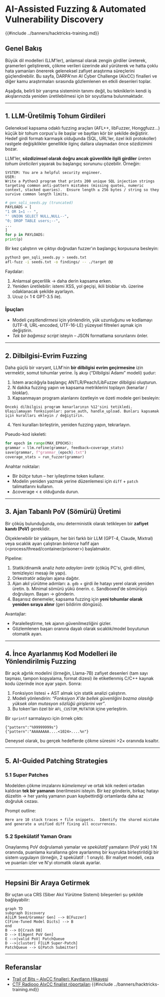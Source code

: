 # AI-Assisted Fuzzing & Automated Vulnerability Discovery

{{#include ../banners/hacktricks-training.md}}

## Genel Bakış
Büyük dil modelleri (LLM'ler), anlamsal olarak zengin girdiler üreterek, gramerleri geliştirerek, çökme verileri üzerinde akıl yürüterek ve hatta çoklu hata yamanları önererek geleneksel zafiyet araştırma süreçlerini güçlendirebilir. Bu sayfa, DARPA'nın AI Cyber Challenge (AIxCC) finalleri ve diğer kamu araştırmaları sırasında gözlemlenen en etkili desenleri toplar.

Aşağıda, belirli bir yarışma sisteminin tanımı değil, bu tekniklerin kendi iş akışlarınızda yeniden üretilebilmesi için bir soyutlama bulunmaktadır.

---

## 1. LLM-Üretilmiş Tohum Girdileri

Geleneksel kapsama odaklı fuzzing araçları (AFL++, libFuzzer, Honggfuzz…) küçük bir tohum corpus'u ile başlar ve baytları kör bir şekilde değiştirir. Hedef girdi formatı karmaşık olduğunda (SQL, URL'ler, özel ikili protokoller) rastgele değişiklikler genellikle ilginç dallara ulaşmadan önce sözdizimini bozar.

LLM'ler, **sözdizimsel olarak doğru ancak güvenlikle ilgili girdiler** üreten *tohum üreticileri* yayarak bu başlangıç sorununu çözebilir. Örneğin:
```prompt
SYSTEM: You are a helpful security engineer.
USER:
Write a Python3 program that prints 200 unique SQL injection strings targeting common anti-pattern mistakes (missing quotes, numeric context, stacked queries).  Ensure length ≤ 256 bytes / string so they survive common length limits.
```

```python
# gen_sqli_seeds.py (truncated)
PAYLOADS = [
"1 OR 1=1 -- ",
"' UNION SELECT NULL,NULL--",
"0; DROP TABLE users;--",
...
]
for p in PAYLOADS:
print(p)
```
Bir kez çalıştırın ve çıktıyı doğrudan fuzzer'ın başlangıç korpusuna besleyin:
```bash
python3 gen_sqli_seeds.py > seeds.txt
afl-fuzz -i seeds.txt -o findings/ -- ./target @@
```
Faydalar:
1. Anlamsal geçerlilik → daha derin kapsama erken.
2. Yeniden üretilebilir: istemi XSS, yol geçişi, ikili bloblar vb. üzerine odaklanacak şekilde ayarlayın.
3. Ucuz (< 1 ¢ GPT-3.5 ile).

### İpuçları
* Modeli *çeşitlendirmesi* için yönlendirin, yük uzunluğunu ve kodlamayı (UTF-8, URL-encoded, UTF-16-LE) yüzeysel filtreleri aşmak için değiştirin.
* *Tek bir bağımsız script* isteyin – JSON formatlama sorunlarını önler.

---

## 2. Dilbilgisi-Evrim Fuzzing

Daha güçlü bir varyant, LLM'nin **bir dilbilgisi evrim geçirmesine** izin vermektir, somut tohumlar yerine. İş akışı (“Dilbilgisi Adamı” modeli) şudur:

1. İstem aracılığıyla başlangıç ANTLR/Peach/LibFuzzer dilbilgisi oluşturun.
2. N dakika fuzzing yapın ve kapsama metriklerini toplayın (kenarlar / bloklar).
3. Kapsanmayan program alanlarını özetleyin ve özeti modele geri besleyin:
```prompt
Önceki dilbilgisi program kenarlarının %12'sini tetikledi. Ulaşılamayan fonksiyonlar: parse_auth, handle_upload. Bunları kapsamak için kuralları ekleyin / değiştirin.
```
4. Yeni kuralları birleştirin, yeniden fuzzing yapın, tekrarlayın.

Pseudo-kod iskeleti:
```python
for epoch in range(MAX_EPOCHS):
grammar = llm.refine(grammar, feedback=coverage_stats)
save(grammar, f"grammar_{epoch}.txt")
coverage_stats = run_fuzzer(grammar)
```
Anahtar noktalar:
* Bir *bütçe* tutun – her iyileştirme token kullanır.
* Modelin yeniden yazmak yerine düzenlemesi için `diff` + `patch` talimatlarını kullanın.
* Δcoverage < ε olduğunda durun.

---

## 3. Ajan Tabanlı PoV (Sömürü) Üretimi

Bir çöküş bulunduğunda, onu deterministik olarak tetikleyen bir **zafiyet kanıtı (PoV)** gereklidir.

Ölçeklenebilir bir yaklaşım, her biri farklı bir LLM (GPT-4, Claude, Mixtral) veya sıcaklık ayarı çalıştıran *binlerce* hafif ajan (<process/thread/container/prisoner>) başlatmaktır.

Pipeline:
1. Statik/dinamik analiz *hata adayları* üretir (çöküş PC'si, girdi dilimi, temizleyici mesajı ile yapı).
2. Orkestratör adayları ajana dağıtır.
3. Ajan akıl yürütme adımları:
a. `gdb` + girdi ile hatayı yerel olarak yeniden üretin.
b. Minimal sömürü yükü önerin.
c. Sandboxed'de sömürüyü doğrulayın. Başarı → gönderin.
4. Başarısız denemeler, kapsama fuzzing için **yeni tohumlar olarak yeniden sıraya alınır** (geri bildirim döngüsü).

Avantajlar:
* Paralelleştirme, tek ajanın güvenilmezliğini gizler.
* Gözlemlenen başarı oranına dayalı olarak sıcaklık/model boyutunun otomatik ayarı.

---

## 4. İnce Ayarlanmış Kod Modelleri ile Yönlendirilmiş Fuzzing

Bir açık ağırlık modelini (örneğin, Llama-7B) zafiyet desenleri (tam sayı taşması, tampon kopyalama, format dizesi) ile etiketlenmiş C/C++ kaynak kodu üzerinde ince ayar yapın. Sonra:

1. Fonksiyon listesi + AST almak için statik analizi çalıştırın.
2. Modeli yönlendirin: *“Fonksiyon X'de bellek güvenliğini bozma olasılığı yüksek olan mutasyon sözlüğü girişlerini ver”*.
3. Bu token'ları özel bir `AFL_CUSTOM_MUTATOR` içine yerleştirin.

Bir `sprintf` sarmalayıcı için örnek çıktı:
```
{"pattern":"%99999999s"}
{"pattern":"AAAAAAAA....<1024>....%n"}
```
Deneysel olarak, bu gerçek hedeflerde çökme süresini >2× oranında kısaltır.

---

## 5. AI-Guided Patching Strategies

### 5.1 Super Patches
Modelden çökme imzalarını *kümelemeyi* ve ortak kök nedeni ortadan kaldıran **tek bir yamanın** önerilmesini isteyin. Bir kez gönderin, birkaç hatayı düzeltin → her yanlış yamanın puan kaybettirdiği ortamlarda daha az doğruluk cezası. 

Prompt outline:
```
Here are 10 stack traces + file snippets.  Identify the shared mistake and generate a unified diff fixing all occurrences.
```
### 5.2 Spekülatif Yaman Oranı
Onaylanmış PoV doğrulamalı yamalar ve *spekülatif* yamaların (PoV yok) 1:​N oranında, puanlama kurallarına göre ayarlanmış bir kuyrukta birleştirildiği bir sistem uygulayın (örneğin, 2 spekülatif : 1 onaylı). Bir maliyet modeli, ceza ve puanları izler ve N'yi otomatik olarak ayarlar.

---

## Hepsini Bir Araya Getirmek
Bir uçtan uca CRS (Siber Akıl Yürütme Sistemi) bileşenleri şu şekilde bağlayabilir:
```mermaid
graph TD
subgraph Discovery
A[LLM Seed/Grammar Gen] --> B[Fuzzer]
C[Fine-Tuned Model Dicts] --> B
end
B --> D[Crash DB]
D --> E[Agent PoV Gen]
E -->|valid PoV| PatchQueue
D -->|cluster| F[LLM Super-Patch]
PatchQueue --> G[Patch Submitter]
```
---

## Referanslar
* [Trail of Bits – AIxCC finalleri: Kayıtların Hikayesi](https://blog.trailofbits.com/2025/08/07/aixcc-finals-tale-of-the-tape/)
* [CTF Radiooo AIxCC finalist röportajları](https://www.youtube.com/@ctfradiooo)
{{#include ../banners/hacktricks-training.md}}

